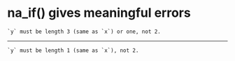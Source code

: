 # na_if() gives meaningful errors

    `y` must be length 3 (same as `x`) or one, not 2.

---

    `y` must be length 1 (same as `x`), not 2.

